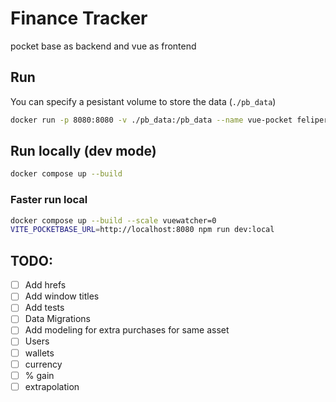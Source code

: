 # Finance Tracker

pocket base as backend and vue as frontend

## Run

You can specify a pesistant volume to store the data (`./pb_data`)

```bash
docker run -p 8080:8080 -v ./pb_data:/pb_data --name vue-pocket felipereyel/finance-tracker:latest
```

## Run locally (dev mode)

```bash
docker compose up --build
```

### Faster run local

```bash
docker compose up --build --scale vuewatcher=0
VITE_POCKETBASE_URL=http://localhost:8080 npm run dev:local
```

## TODO:

- [ ] Add hrefs
- [ ] Add window titles
- [ ] Add tests
- [ ] Data Migrations
- [ ] Add modeling for extra purchases for same asset
- [ ] Users
- [ ] wallets
- [ ] currency
- [ ] % gain
- [ ] extrapolation 

